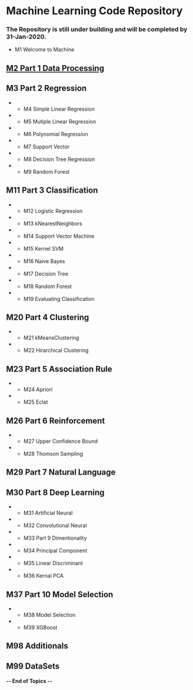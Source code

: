 # Machine Learning Code Repository

### The Repository is still under building and will be completed by 31-Jan-2020.

- M1 Welcome to Machine
## [M2 Part 1 Data Processing](https://github.com/Zurezh/ML_Model/tree/master/M2%20Part%201%20Data%20Processing)
## M3 Part 2 Regression
- - M4 Simple Linear Regression
- - M5 Mutiple Linear Regression
- - M6 Polynomial Regression
- - M7 Support Vector
- - M8 Decision Tree Regression
- - M9 Random Forest
## M11 Part 3 Classification
- - M12 Logistic Regression
- - M13 kNearestNeighbors
- - M14 Support Vector Machine
- - M15 Kernel SVM
- - M16 Naive Bayes
- - M17 Decision Tree
- - M18 Random Forest
- - M19 Evaluating Classification
## M20 Part 4 Clustering
- - M21 kMeansClustering
- - M22 Hirarchical Clustering
## M23 Part 5 Association Rule
- - M24 Apriori
- - M25 Eclat
## M26 Part 6 Reinforcement
- - M27 Upper Confidence Bound
- - M28 Thomson Sampling
## M29 Part 7 Natural Language
## M30 Part 8 Deep Learning
- - M31 Artificial Neural
- - M32 Convolutional Neural
- - M33 Part 9 Dimentionality
- - M34 Principal Component
- - M35 Linear Discriminant
- - M36 Kernal PCA
## M37 Part 10 Model Selection
- - M38 Model Selection
- - M39 XGBoost
## M98 Additionals
## M99 DataSets

#### -- End of Topics --
